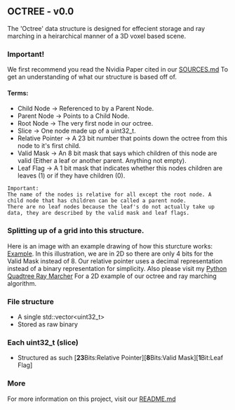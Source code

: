 ## OCTREE - v0.0

The 'Octree' data structure is designed for effecient storage and ray marching in a heirarchical manner of a 3D voxel based scene.

### Important!

We first recommend you read the Nvidia Paper cited in our [SOURCES.md](/docs/SOURCES.md) To get an understanding of what our structure is based off of.

#### Terms:
- Child Node -> Referenced to by a Parent Node.
- Parent Node -> Points to a Child Node.
- Root Node -> The very first node in our octree.
- Slice -> One node made up of a uint32_t.
- Relative Pointer -> A 23 bit number that points down the octree from this node to it's first child.
- Valid Mask -> An 8 bit mask that says which children of this node are valid (Either a leaf or another parent. Anything not empty).
- Leaf Flag -> A 1 bit mask that indicates whether this nodes children are leaves (1) or if they have children (0).

```
Important: 
The name of the nodes is relative for all except the root node. A child node that has children can be called a parent node.
There are no leaf nodes because the leaf's do not actually take up data, they are described by the valid mask and leaf flags.
```

### Splitting up of a grid into this structure.

Here is an image with an example drawing of how this sturcture works: [Example](/docs/images/IMG_9025.jpeg). In this illustration, we are in 2D so there are only 4 bits for the Valid Mask instead of 8. Our relative pointer uses a decimal representation instead of a binary representation for simplicity. Also please visit my [Python Quadtree Ray Marcher](https://github.com/ajsuper/PythonQuadtreeRayMarcher) For a 2D example of our octree and ray marching algorithm.

### File structure
- A single std::vector<uint32_t>
- Stored as raw binary

### Each uint32_t (slice)
- Structured as such [**23**Bits:Relative Pointer][**8**Bits:Valid Mask][**1**Bit:Leaf Flag]

### More

For more information on this project, visit our [README.md](/docs/README.md)
